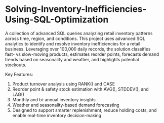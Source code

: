 # Solving-Inventory-Inefficiencies-Using-SQL-Optimization

A collection of advanced SQL queries analyzing retail inventory patterns across time, region, and conditions. This project uses advanced SQL analytics to identify and resolve inventory inefficiencies for a retail business. Leveraging over 100,000 daily records, the solution classifies fast- vs slow-moving products, estimates reorder points, forecasts demand trends based on seasonality and weather, and highlights potential stockouts.

Key Features:

1. Product turnover analysis using RANK() and CASE
2. Reorder point & safety stock estimation with AVG(), STDDEV(), and LAG()
3. Monthly and bi-annual inventory insights
4. Weather and seasonality-based demand forecasting
5. Designed to support smarter replenishment, reduce holding costs, and enable real-time inventory decision-making
